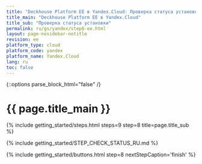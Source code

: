 ```yaml
---
title: "Deckhouse Platform EE в Yandex.Cloud: Проверка статуса установки"
title_main: "Deckhouse Platform EE в Yandex.Cloud"
title_sub: "Проверка статуса установки"
permalink: ru/gs/yandex/step8-ee.html
layout: page-nosidebar-notitle
revision: ee
platform_type: cloud
platform_code: yandex
platform_name: Yandex.Cloud
lang: ru
toc: false
---
```


<link rel="stylesheet" type="text/css" href='{{ assets["getting-started.css"].digest_path }}' />

{::options parse_block_html="false" /}

<h1 class="docs__title">{{ page.title_main }}</h1>
{% include getting_started/steps.html steps=9 step=8 title=page.title_sub %}

{% include getting_started/STEP_CHECK_STATUS_RU.md %}

{% include getting_started/buttons.html step=8 nextStepCaption='finish' %}

